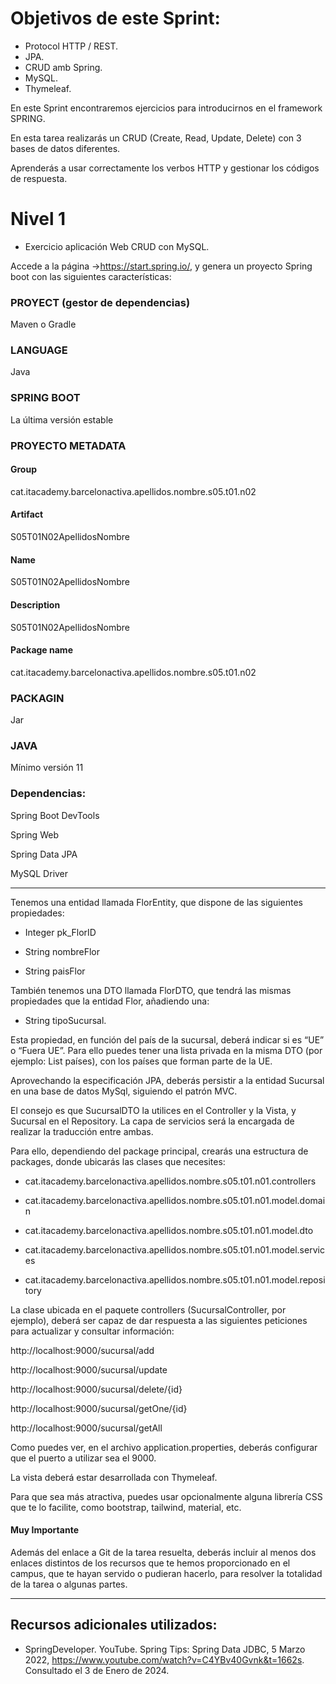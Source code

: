 # Objetivos de este Sprint:

- Protocol HTTP / REST.
- JPA.
- CRUD amb Spring.
- MySQL.
- Thymeleaf.

En este Sprint encontraremos ejercicios para introducirnos en el framework SPRING.

En esta tarea realizarás un CRUD (Create, Read, Update, Delete) con 3 bases de datos diferentes.

Aprenderás a usar correctamente los verbos HTTP y gestionar los códigos de respuesta.

# Nivel 1

- Exercicio aplicación Web CRUD con MySQL.
  
Accede a la página ->https://start.spring.io/, y genera un proyecto Spring boot con las siguientes características:

### PROYECT (gestor de dependencias)

Maven o Gradle

### LANGUAGE

Java

### SPRING BOOT

La última versión estable

### PROYECTO METADATA

#### Group

cat.itacademy.barcelonactiva.apellidos.nombre.s05.t01.n02

#### Artifact

S05T01N02ApellidosNombre

#### Name

S05T01N02ApellidosNombre

#### Description

S05T01N02ApellidosNombre

#### Package name

cat.itacademy.barcelonactiva.apellidos.nombre.s05.t01.n02

### PACKAGIN

Jar

### JAVA

Mínimo versión 11

### Dependencias:

Spring Boot DevTools

Spring Web

Spring Data JPA

MySQL Driver

-------

Tenemos una entidad llamada FlorEntity, que dispone de las siguientes propiedades:

- Integer pk_FlorID

- String nombreFlor

- String paisFlor

 
También tenemos una DTO llamada FlorDTO, que tendrá las mismas propiedades que la entidad Flor, añadiendo una:

- String tipoSucursal.


Esta propiedad, en función del país de la sucursal, deberá indicar si es “UE” o “Fuera UE”. Para ello puedes tener una lista privada en la misma DTO (por ejemplo: List<String> países), con los países que forman parte de la UE.

Aprovechando la especificación JPA, deberás persistir a la entidad Sucursal en una base de datos MySql, siguiendo el patrón MVC.

El consejo es que SucursalDTO la utilices en el Controller y la Vista, y Sucursal en el Repository. La capa de servicios será la encargada de realizar la traducción entre ambas.


Para ello, dependiendo del package principal, crearás una estructura de packages, donde ubicarás las clases que necesites:

- cat.itacademy.barcelonactiva.apellidos.nombre.s05.t01.n01.controllers

- cat.itacademy.barcelonactiva.apellidos.nombre.s05.t01.n01.model.domain

- cat.itacademy.barcelonactiva.apellidos.nombre.s05.t01.n01.model.dto

- cat.itacademy.barcelonactiva.apellidos.nombre.s05.t01.n01.model.services

- cat.itacademy.barcelonactiva.apellidos.nombre.s05.t01.n01.model.repository


La clase ubicada en el paquete controllers (SucursalController, por ejemplo), deberá ser capaz de dar respuesta a las siguientes peticiones para actualizar y consultar información:

http://localhost:9000/sucursal/add

http://localhost:9000/sucursal/update

http://localhost:9000/sucursal/delete/{id}

http://localhost:9000/sucursal/getOne/{id}

http://localhost:9000/sucursal/getAll


Como puedes ver, en el archivo application.properties, deberás configurar que el puerto a utilizar sea el 9000.

La vista deberá estar desarrollada con Thymeleaf.

Para que sea más atractiva, puedes usar opcionalmente alguna librería CSS que te lo facilite, como bootstrap, tailwind, material, etc.

#### Muy Importante

Además del enlace a Git de la tarea resuelta, deberás incluir al menos dos enlaces distintos de los recursos que te hemos proporcionado en el campus, que te hayan servido o pudieran hacerlo, para resolver la totalidad de la tarea o algunas partes.

------

## Recursos adicionales utilizados:

- SpringDeveloper. YouTube. Spring Tips: Spring Data JDBC, 5 Marzo 2022, https://www.youtube.com/watch?v=C4YBv40Gvnk&t=1662s. Consultado el 3 de Enero de 2024.
